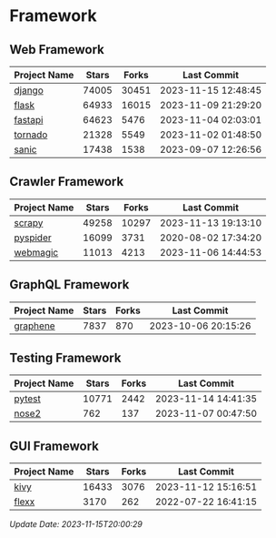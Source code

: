 # Framework

## Web Framework
| Project Name | Stars | Forks | Last Commit |
| ------------ | ----- | ----- | ----------- |
| [django](https://github.com/django/django) | 74005 | 30451 | 2023-11-15 12:48:45 |
| [flask](https://github.com/pallets/flask) | 64933 | 16015 | 2023-11-09 21:29:20 |
| [fastapi](https://github.com/tiangolo/fastapi) | 64623 | 5476 | 2023-11-04 02:03:01 |
| [tornado](https://github.com/tornadoweb/tornado) | 21328 | 5549 | 2023-11-02 01:48:50 |
| [sanic](https://github.com/sanic-org/sanic) | 17438 | 1538 | 2023-09-07 12:26:56 |

## Crawler Framework
| Project Name | Stars | Forks | Last Commit |
| ------------ | ----- | ----- | ----------- |
| [scrapy](https://github.com/scrapy/scrapy) | 49258 | 10297 | 2023-11-13 19:13:10 |
| [pyspider](https://github.com/binux/pyspider) | 16099 | 3731 | 2020-08-02 17:34:20 |
| [webmagic](https://github.com/code4craft/webmagic) | 11013 | 4213 | 2023-11-06 14:44:53 |

## GraphQL Framework
| Project Name | Stars | Forks | Last Commit |
| ------------ | ----- | ----- | ----------- |
| [graphene](https://github.com/graphql-python/graphene) | 7837 | 870 | 2023-10-06 20:15:26 |

## Testing Framework
| Project Name | Stars | Forks | Last Commit |
| ------------ | ----- | ----- | ----------- |
| [pytest](https://github.com/pytest-dev/pytest) | 10771 | 2442 | 2023-11-14 14:41:35 |
| [nose2](https://github.com/nose-devs/nose2) | 762 | 137 | 2023-11-07 00:47:50 |

## GUI Framework
| Project Name | Stars | Forks | Last Commit |
| ------------ | ----- | ----- | ----------- |
| [kivy](https://github.com/kivy/kivy) | 16433 | 3076 | 2023-11-12 15:16:51 |
| [flexx](https://github.com/flexxui/flexx) | 3170 | 262 | 2022-07-22 16:41:15 |

*Update Date: 2023-11-15T20:00:29*
